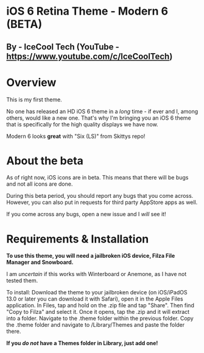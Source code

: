 # iOS 6 Retina Theme - Modern 6 (BETA)

## By - IceCool Tech (YouTube - https://www.youtube.com/c/IceCoolTech)


# Overview

This is my first theme.

No one has released an HD iOS 6 theme in a *long* time - if ever and I, among others, would like a new one. That's why I'm bringing you an iOS 6 theme that is specifically for the high quality displays we have now. 

Modern 6 looks **great** with "Six (LS)" from Skittys repo!

# About the beta

As of right now, iOS icons are in beta. This means that there will be bugs and not all icons are done. 

During this beta period, you should report any bugs that you come across. However, you can also put in requests for third party AppStore apps as well.

If you come across any bugs, open a new issue and I *will* see it!

# Requirements & Installation 

**To use this theme, you will need a jailbroken iOS device, Filza File Manager and Snowboard.**

I am *uncertain* if this works with Winterboard or Anemone, as I have not tested them.

To install: Download the theme to your jailbroken device (on iOS/iPadOS 13.0 or later you can download it with Safari), open it in the Apple Files application. In Files, tap and hold on the .zip file and tap "Share". Then find "Copy to Filza" and select it. Once it opens, tap the .zip and it will extract into a folder. Navigate to the .theme folder within the previous folder. Copy the .theme folder and navigate to /Library/Themes and paste the folder there. 

**If you *do not* have a Themes folder in Library, just add one!**

